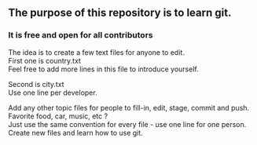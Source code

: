 ## The purpose of this repository is to learn git.
### It is free and open for all contributors
The idea is to create a few text files for anyone to edit.  
First one is country.txt  
Feel free to add more lines in this file to introduce yourself.  

Second is city.txt  
Use one line per developer.  

Add any other topic files for people to fill-in, edit, stage, commit and push.  
Favorite food, car, music, etc ?  
Just use the same convention for every file - use one line for one person.  
Create new files and learn how to use git.  
